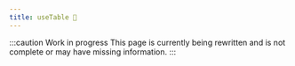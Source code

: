 ```yaml
---
title: useTable 🚧
---
```


:::caution Work in progress
This page is currently being rewritten and is not complete or may have missing information.
:::